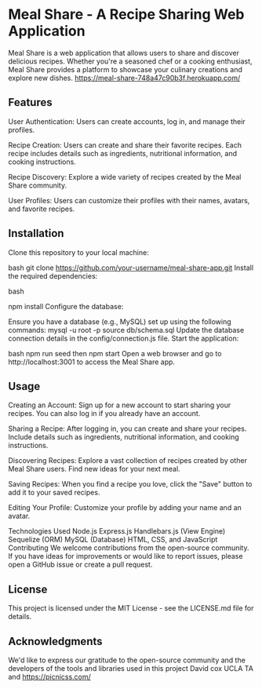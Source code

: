 # Meal Share - A Recipe Sharing Web Application
Meal Share is a web application that allows users to share and discover delicious recipes. Whether you're a seasoned chef or a cooking enthusiast, Meal Share provides a platform to showcase your culinary creations and explore new dishes.
https://meal-share-748a47c90b3f.herokuapp.com/

## Features
User Authentication: Users can create accounts, log in, and manage their profiles.

Recipe Creation: Users can create and share their favorite recipes. Each recipe includes details such as ingredients, nutritional information, and cooking instructions.

Recipe Discovery: Explore a wide variety of recipes created by the Meal Share community.

User Profiles: Users can customize their profiles with their names, avatars, and favorite recipes.

## Installation
Clone this repository to your local machine:

bash
git clone https://github.com/your-username/meal-share-app.git
Install the required dependencies:

bash

npm install
Configure the database:

Ensure you have a database (e.g., MySQL) set up using the following commands:
mysql -u root -p
source db/schema.sql
Update the database connection details in the config/connection.js file.
Start the application:

bash
npm run seed
then
npm start
Open a web browser and go to http://localhost:3001 to access the Meal Share app.

## Usage
Creating an Account: Sign up for a new account to start sharing your recipes. You can also log in if you already have an account.

Sharing a Recipe: After logging in, you can create and share your recipes. Include details such as ingredients, nutritional information, and cooking instructions.

Discovering Recipes: Explore a vast collection of recipes created by other Meal Share users. Find new ideas for your next meal.

Saving Recipes: When you find a recipe you love, click the "Save" button to add it to your saved recipes.

Editing Your Profile: Customize your profile by adding your name and an avatar.

Technologies Used
Node.js
Express.js
Handlebars.js (View Engine)
Sequelize (ORM)
MySQL (Database)
HTML, CSS, and JavaScript
Contributing
We welcome contributions from the open-source community. If you have ideas for improvements or would like to report issues, please open a GitHub issue or create a pull request.

## License
This project is licensed under the MIT License - see the LICENSE.md file for details.

## Acknowledgments
We'd like to express our gratitude to the open-source community and the developers of the tools and libraries used in this project
David cox UCLA TA
and https://picnicss.com/

